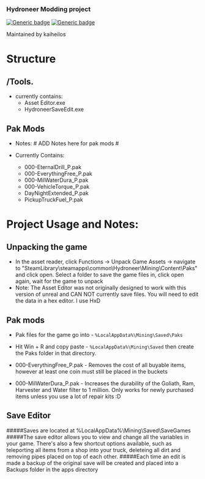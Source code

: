 ### Hydroneer Modding project
[![Generic badge](https://img.shields.io/badge/Hydroneer%20Version-1.2.16-orange.svg)](https://shields.io/)
[![Generic badge](https://img.shields.io/badge/project%20language-c%2B%2B-green.svg)](https://shields.io/)

Maintained by kaiheilos

# Structure
## /Tools.
 - currently contains:
   - Asset Editor.exe
   - HydroneerSaveEdit.exe
   
## Pak Mods
 - Notes: \# ADD Notes here for pak mods \#
 
 - Currently Contains:
    - 000-EternalDrill_P.pak
    - 000-EverythingFree_P.pak
    - 000-MilWaterDura_P.pak
    - 000-VehicleTorque_P.pak
    - DayNightExtended_P.pak
    - PickupTruckFuel_P.pak 

# Project Usage and Notes:
## Unpacking the game
 - In the asset reader, click Functions -> Unpack Game Assets -> navigate to "SteamLibrary\steamapps\common\Hydroneer\Mining\Content\Paks" and click open. Select a folder to save the game files in, click open again, wait for the game to unpack
 - Note: The Asset Editor was not originally designed to work with this version of unreal and CAN NOT currently save files. You will need to edit the data in a hex editor. I use HxD 

## Pak mods

 - Pak files for the game go into - `%LocalAppData%\Mining\Saved\Paks`
 - Hit Win + R and copy paste - `%LocalAppData%\Mining\Saved` then create the Paks folder in that directory.
 
 - 000-EverythingFree_P.pak - Removes the cost of all buyable items, however at least one coin must still be placed in the buckets
 - 000-MilWaterDura_P.pak - Increases the durability of the Goliath, Ram, Harvester and Water filter to 1 million. Only works for newly purchased items unless you use a lot of repair kits :D

## Save Editor
#####Saves are located at %LocalAppData%\Mining\Saved\SaveGames
#####The save editor allows you to view and change all the variables in your game. There's also a few shortcut options available, such as teleporting all items from a shop into your truck, deleteing all dirt and removing pipes placed on top of each other.
#####Each time an edit is made a backup of the original save will be created and placed into a Backups folder in the apps directory
